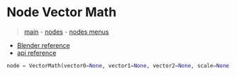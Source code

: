 # Node Vector Math

> [main](../structure.md) - [nodes](nodes.md) - [nodes menus](nodes_menus.md)

- [Blender reference](https://docs.blender.org/manual/en/latest/modeling/geometry_nodes/vector/vector_math.html)
 - [api reference]({node.blender_python_ref})

```python
node = VectorMath(vector0=None, vector1=None, vector2=None, scale=None, operation='ADD')```

